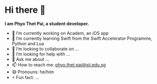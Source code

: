 # Hi there 👋
**I am Phyo Thet Pai, a student developer.**

- 🔭 I’m currently working on Academ, an iOS app
- 🌱 I’m currently learning Swift from the Swift Accelerator Programme, Python and Lua
- 👯 I’m looking to collaborate on ...
- 🤔 I’m looking for help with ... 
- 💬 Ask me about ...
- 📫 How to reach me: phyo.thet.pai@sji.edu.sg
- 😄 Pronouns: he/him
- ⚡ Fun fact: ...

